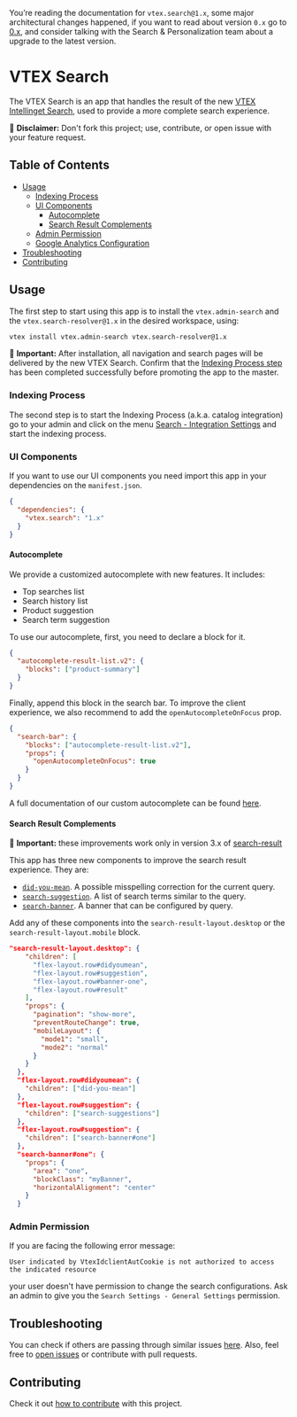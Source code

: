 You’re reading the documentation for `vtex.search@1.x`, some major architectural changes happened, if you want to read about version `0.x` go to [0.x](https://github.com/vtex-apps/search/tree/0.x), and consider talking with the Search & Personalization team about a upgrade to the latest version.

# VTEX Search

The VTEX Search is an app that handles the result of the new [VTEX Intellinget Search](https://help.vtex.com/tracks/search--19wrbB7nEQcmwzDPl1l4Cb/3qgT47zY08biLP3d5os3DG), used to provide a more complete search experience.

:loudspeaker: **Disclaimer:** Don't fork this project; use, contribute, or open issue with your feature request.

## Table of Contents

- [Usage](#usage)
  - [Indexing Process](#indexing-process)
  - [UI Components](#ui-components)
    - [Autocomplete](#autocomplete)
    - [Search Result Complements](#search-result-complements)
  - [Admin Permission](#admin-permission)
  - [Google Analytics Configuration](#google-analytics-configuration)
- [Troubleshooting](#troubleshooting)
- [Contributing](#contributing)

## Usage

The first step to start using this app is to install the `vtex.admin-search` and the `vtex.search-resolver@1.x` in the desired workspace, using:

```sh
vtex install vtex.admin-search vtex.search-resolver@1.x
```

:loudspeaker: **Important:** After installation, all navigation and search pages will be delivered by the new VTEX Search. Confirm that the [Indexing Process step](#indexing-process) has been completed successfully before promoting the app to the master.

### Indexing Process

The second step is to start the Indexing Process (a.k.a. catalog integration) go to your admin and click on the menu [Search - Integration Settings](https://help.vtex.com/tracks/vtex-intelligent-search--19wrbB7nEQcmwzDPl1l4Cb/6wKQgKmu2FT6084BJT7z5V) and start the indexing process.

### UI Components

If you want to use our UI components you need import this app in your dependencies on the `manifest.json`.

```json
{
  "dependencies": {
    "vtex.search": "1.x"
  }
}
```

#### Autocomplete

We provide a customized autocomplete with new features. It includes:

- Top searches list
- Search history list
- Product suggestion
- Search term suggestion

To use our autocomplete, first, you need to declare a block for it.

```json
{
  "autocomplete-result-list.v2": {
    "blocks": ["product-summary"]
  }
}
```

Finally, append this block in the search bar. To improve the client experience, we also recommend to add the `openAutocompleteOnFocus` prop.

```json
{
  "search-bar": {
    "blocks": ["autocomplete-result-list.v2"],
    "props": {
      "openAutocompleteOnFocus": true
    }
  }
}
```

A full documentation of our custom autocomplete can be found [here](Autocomplete.md).

#### Search Result Complements

:loudspeaker: **Important:** these improvements work only in version 3.x of [search-result](https://vtex.io/docs/components/search/vtex.search-result@3.x/)

This app has three new components to improve the search result experience. They are:

- [`did-you-mean`](DidYouMean.md). A possible misspelling correction for the current query.
- [`search-suggestion`](Suggestions.md). A list of search terms similar to the query.
- [`search-banner`](Banner.md). A banner that can be configured by query.

Add any of these components into the `search-result-layout.desktop` or the `search-result-layout.mobile` block.

```json
"search-result-layout.desktop": {
    "children": [
      "flex-layout.row#didyoumean",
      "flex-layout.row#suggestion",
      "flex-layout.row#banner-one",
      "flex-layout.row#result"
    ],
    "props": {
      "pagination": "show-more",
      "preventRouteChange": true,
      "mobileLayout": {
        "mode1": "small",
        "mode2": "normal"
      }
    }
  },
  "flex-layout.row#didyoumean": {
    "children": ["did-you-mean"]
  },
  "flex-layout.row#suggestion": {
    "children": ["search-suggestions"]
  },
  "flex-layout.row#suggestion": {
    "children": ["search-banner#one"]
  },
  "search-banner#one": {
    "props": {
      "area": "one",
      "blockClass": "myBanner",
      "horizontalAlignment": "center"
    }
  }
```

### Admin Permission

If you are facing the following error message:

```
User indicated by VtexIdclientAutCookie is not authorized to access the indicated resource
```

your user doesn't have permission to change the search configurations. Ask an admin to give you the `Search Settings - General Settings` permission.

## Troubleshooting

You can check if others are passing through similar issues [here](https://github.com/vtex-apps/search/issues). Also, feel free to [open issues](https://github.com/vtex-apps/search/issues/new) or contribute with pull requests.

## Contributing

Check it out [how to contribute](https://github.com/vtex-apps/awesome-io#contributing) with this project.
